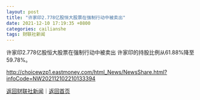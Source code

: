 ```yaml
---
layout: post
title: "许家印2.778亿股恒大股票在强制行动中被卖出"
date: 2021-12-10 17:19:35 +0800
categories: cailianshe
tags: 财联社新闻
---
```

许家印2.778亿股恒大股票在强制行动中被卖出
许家印的持股比例从61.88%降至59.78%。

<http://choicewzp1.eastmoney.com/html_News/NewsShare.html?infoCode=NW202112102210133394>

[返回财联社新闻](//finews.withounder.com/cailianshe/)｜[返回首页](//finews.withounder.com/)